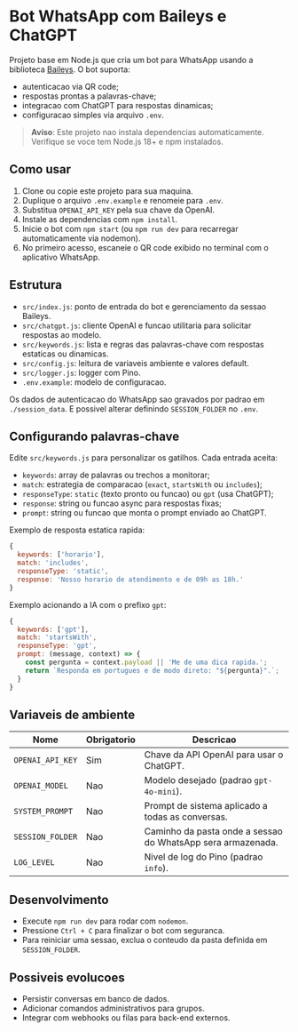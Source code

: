 # Bot WhatsApp com Baileys e ChatGPT

Projeto base em Node.js que cria um bot para WhatsApp usando a biblioteca [Baileys](https://github.com/WhiskeySockets/Baileys). O bot suporta:

- autenticacao via QR code;
- respostas prontas a palavras-chave;
- integracao com ChatGPT para respostas dinamicas;
- configuracao simples via arquivo `.env`.

> **Aviso**: Este projeto nao instala dependencias automaticamente. Verifique se voce tem Node.js 18+ e npm instalados.

## Como usar

1. Clone ou copie este projeto para sua maquina.
2. Duplique o arquivo `.env.example` e renomeie para `.env`.
3. Substitua `OPENAI_API_KEY` pela sua chave da OpenAI.
4. Instale as dependencias com `npm install`.
5. Inicie o bot com `npm start` (ou `npm run dev` para recarregar automaticamente via nodemon).
6. No primeiro acesso, escaneie o QR code exibido no terminal com o aplicativo WhatsApp.

## Estrutura

- `src/index.js`: ponto de entrada do bot e gerenciamento da sessao Baileys.
- `src/chatgpt.js`: cliente OpenAI e funcao utilitaria para solicitar respostas ao modelo.
- `src/keywords.js`: lista e regras das palavras-chave com respostas estaticas ou dinamicas.
- `src/config.js`: leitura de variaveis ambiente e valores default.
- `src/logger.js`: logger com Pino.
- `.env.example`: modelo de configuracao.

Os dados de autenticacao do WhatsApp sao gravados por padrao em `./session_data`. E possivel alterar definindo `SESSION_FOLDER` no `.env`.

## Configurando palavras-chave

Edite `src/keywords.js` para personalizar os gatilhos. Cada entrada aceita:

- `keywords`: array de palavras ou trechos a monitorar;
- `match`: estrategia de comparacao (`exact`, `startsWith` ou `includes`);
- `responseType`: `static` (texto pronto ou funcao) ou `gpt` (usa ChatGPT);
- `response`: string ou funcao async para respostas fixas;
- `prompt`: string ou funcao que monta o prompt enviado ao ChatGPT.

Exemplo de resposta estatica rapida:

```js
{
  keywords: ['horario'],
  match: 'includes',
  responseType: 'static',
  response: 'Nosso horario de atendimento e de 09h as 18h.'
}
```

Exemplo acionando a IA com o prefixo `gpt`:

```js
{
  keywords: ['gpt'],
  match: 'startsWith',
  responseType: 'gpt',
  prompt: (message, context) => {
    const pergunta = context.payload || 'Me de uma dica rapida.';
    return `Responda em portugues e de modo direto: "${pergunta}".`;
  }
}
```

## Variaveis de ambiente

| Nome            | Obrigatorio | Descricao                                                            |
|-----------------|-------------|----------------------------------------------------------------------|
| `OPENAI_API_KEY`| Sim         | Chave da API OpenAI para usar o ChatGPT.                             |
| `OPENAI_MODEL`  | Nao         | Modelo desejado (padrao `gpt-4o-mini`).                             |
| `SYSTEM_PROMPT` | Nao         | Prompt de sistema aplicado a todas as conversas.                     |
| `SESSION_FOLDER`| Nao         | Caminho da pasta onde a sessao do WhatsApp sera armazenada.          |
| `LOG_LEVEL`     | Nao         | Nivel de log do Pino (padrao `info`).                                |

## Desenvolvimento

- Execute `npm run dev` para rodar com `nodemon`.
- Pressione `Ctrl + C` para finalizar o bot com seguranca.
- Para reiniciar uma sessao, exclua o conteudo da pasta definida em `SESSION_FOLDER`.

## Possiveis evolucoes

- Persistir conversas em banco de dados.
- Adicionar comandos administrativos para grupos.
- Integrar com webhooks ou filas para back-end externos.
